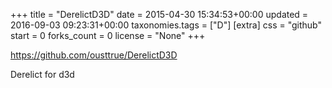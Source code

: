 +++
title = "DerelictD3D"
date = 2015-04-30 15:34:53+00:00
updated = 2016-09-03 09:23:31+00:00
taxonomies.tags = ["D"]
[extra]
css = "github"
start = 0
forks_count = 0
license = "None"
+++

<https://github.com/ousttrue/DerelictD3D>

Derelict for d3d

